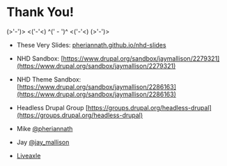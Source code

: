 #  Thank You!

(>'-')> <('-'<) ^(' - ')^ <('-'<) (>'-')>

* These Very Slides: [pheriannath.github.io/nhd-slides](http://pheriannath.github.io/nhd-slides)
* NHD Sandbox: [https://www.drupal.org/sandbox/jaymallison/2279321](https://www.drupal.org/sandbox/jaymallison/2279321)
* NHD Theme Sandbox: [https://www.drupal.org/sandbox/jaymallison/2286163](https://www.drupal.org/sandbox/jaymallison/2286163)
* Headless Drupal Group [https://groups.drupal.org/headless-drupal](https://groups.drupal.org/headless-drupal)


* Mike [@pheriannath](http://www.twitter.com/pheriannath)
* Jay [@jay_mallison](http://www.twitter.com/jay_mallison)
* [Liveaxle](http://www.liveaxle.com)
